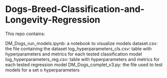 # Dogs-Breed-Classification-and-Longevity-Regression

This repo contains:

DM_Dogs_run_models.ipynb: a notebook to visualize models
dataset.csv: the file containing the dataset
log_hyperparameters_cls.csv: table with hyperparameters and metrics for each tested classification model
log_hyperparameters_reg.csv: table with hyperparameters and metrics for each tested regression model
DM_Dogs_complet_v3.py: the file used to test models for a set o hyperparameters

